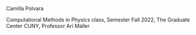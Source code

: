 Camilla Polvara

Computational Methods in Physics class,
Semester Fall 2022, 
The Graduate Center CUNY,
Professor Ari Maller

